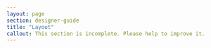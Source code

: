 ```yaml
---
layout: page
section: designer-guide
title: "Layout"
callout: This section is incomplete. Please help to improve it.
---
```

